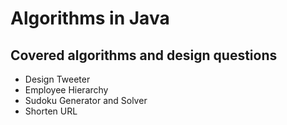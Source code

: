 # Algorithms in Java
## Covered algorithms and design questions
* Design Tweeter
* Employee Hierarchy
* Sudoku Generator and Solver
* Shorten URL
